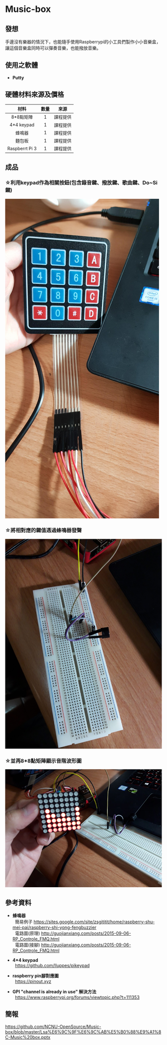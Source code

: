 # Music-box

## 發想 ##
手邊沒有樂器的情況下，也能隨手使用Raspberrypi的小工具們製作小小音樂盒，讓這個音樂盒同時可以彈奏音樂，也能撥放音樂。

## 使用之軟體 ##
* **Putty**

## 硬體材料來源及價格 ##
| 材料 | 數量  | 來源|
| :---------------:|:---------------:|:---------------:
|8*8點矩陣|1|課程提供|
|4*4 keypad| 1|課程提供|
|蜂鳴器 | 1 |課程提供|
|麵包板 | 1 |課程提供|
|Raspberrt Pi 3 | 1|課程提供|

## 成品 ##
 ### ☆利用keypad作為相關按鈕(包含錄音鍵、撥放鍵、歌曲鍵、Do~Si鍵)</br>
 ![](https://github.com/NCNU-OpenSource/Music-box/blob/master/4x4keypad.jpg)</br>
 ### ☆將相對應的鍵值透過蜂鳴器發聲</br>
 ![](https://github.com/NCNU-OpenSource/Music-box/blob/master/buzz.jpg)</br>
 ### ☆並再8*8點矩陣顯示音階波形圖</br>
![](https://github.com/NCNU-OpenSource/Music-box/blob/master/8x8matrix.jpg)</br>
  
 ## 參考資料 ##
 * **蜂鳴器** </br>
   簡易例子 <https://sites.google.com/site/zsgititit/home/raspberry-shu-mei-pai/raspberry-shi-yong-fengbuzzier> </br>
   電路圖(原理) <http://guojianxiang.com/posts/2015-09-06-RP_Controle_FMQ.html> </br>
   電路圖(接腳) <http://guojianxiang.com/posts/2015-09-06-RP_Controle_FMQ.html> </br>
   
 * **4*4 keypad** </br>
   https://github.com/lluppes/pikeypad </br>
   
 * **raspberry pin腳對應圖** </br>
   https://pinout.xyz </br>
  
 * **GPI "channel is already in use" 解決方法** </br>
   https://www.raspberrypi.org/forums/viewtopic.php?t=111353 </br>
  
## 簡報 ##
<https://github.com/NCNU-OpenSource/Music-box/blob/master/Lsa%E6%9C%9F%E6%9C%AB%E5%B0%88%E9%A1%8C-Music%20box.pptx></br>

